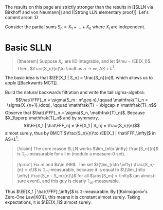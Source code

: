 The results on this page are strictly stronger than the results in [[SLLN via Birkhoff and von Neumann]] and [[Strong LLN elementary proof]]. Let's commit arson :D

Consider the partial sums $S_n = X_1 + \dots + X_n$ where $X_i$ are independent.

# Basic SLLN

> [!theorem]
> Suppose $X_n$ are IID integrable, and let $\mu = \EE(X_1)$. Then, $\frac{S_n}{n}\to \mu$ as $n\to \infty$, AS + $L^1$.

The basic idea is that $\EE[X_1 | S_n] = \frac{S_n}{n}$, which allows us to apply [[Backwards MCT]].

Build the natural backwards filtration and write the tail sigma-algebra:
$$\hat{\FFF}_n = \sigma(S_m : m\geq n),\qquad \mathfrak{T}_n = \sigma(X_{n+1},\dots), \qquad \mathfrak{T} = \bigcap_n \mathfrak{T}_n$$
Observe that $\hat{\FFF}_n = \sigma(S_n, \mathfrak{T}_n)$. Because $X_1\pperp \mathfrak{T}_n$ and by symmetry,
$$\EE[X_1 | \hat\FFF_n] = \EE[X_1 | S_n] = \frac{S_n}{n}$$
almost surely, thus by BMCT $\frac{S_n}{n}\to \EE[X_1 | \hat\FFF_\infty]$ in AS+$L^1$.

>[!claim] The core reason SLLN works
>$\lim_{n\to \infty} \frac{S_n}{n}$ is $\mathfrak{T}_m$-measurable for all $m$ (modulo a measure-$0$ set).

>[!proof]
> Fix $m$ and $x\in \RR$. The set $\{\lim_{n\to \infty} \frac{S_n}{n} = x\}$ is $\mathfrak{T}_m$-measurable, because it is equal to $\{\lim_{n\to \infty} \frac{S_n - S_m}{n}\}$ for all $\abs{S_m} < \infty$ (an almost-sure event), and this guy is clearly $\mathfrak{T}_m$-measurable.

Thus $\EE[X_1 | \hat{\FFF}_\infty]$ is $\mathfrak{T}$-measurable. By [[Kolmogorov's Zero-One Law|K$01$]], this means it is constant almost surely. Taking expectations, it is $\EE[X_1]$ almost surely.